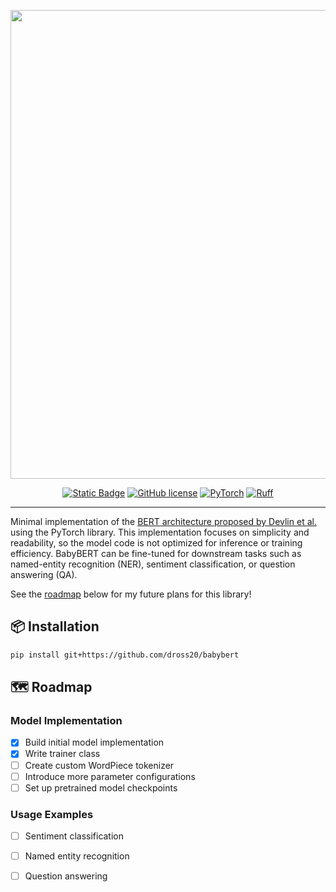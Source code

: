 <p align="center">
  <picture>
    <source media="(prefers-color-scheme: dark)" srcset="https://imgur.com/ORrR7Ci.png">
    <source media="(prefers-color-scheme: light)" srcset="https://imgur.com/a59Qpu8.png">
    <img src="" width="750px" style="height: auto;"></img>
  </picture>
</p>

<div align="center">
  
  <a href="https://www.python.org/">![Static Badge](https://img.shields.io/badge/python-3.12-orange)</a>
  <a href="https://github.com/dross20/babybert/blob/main/LICENSE">![GitHub license](https://img.shields.io/badge/license-MIT-yellow.svg)</a>
  <a href="https://pytorch.org/">![PyTorch](https://img.shields.io/badge/PyTorch-black?logo=PyTorch)</a>
  <a href="https://github.com/astral-sh/ruff">![Ruff](https://img.shields.io/endpoint?url=https://raw.githubusercontent.com/astral-sh/ruff/main/assets/badge/v2.json)</a>
  
</div>

---

Minimal implementation of the [BERT architecture proposed by Devlin et al.](https://arxiv.org/pdf/1810.04805) using the PyTorch library. This implementation focuses on simplicity and readability, so the model code is not optimized for inference or training efficiency. BabyBERT can be fine-tuned for downstream tasks such as named-entity recognition (NER), sentiment classification, or question answering (QA).

See the [roadmap](#%EF%B8%8F-roadmap) below for my future plans for this library!

## 📦 Installation

```bash
pip install git+https://github.com/dross20/babybert
```

## 🗺️ Roadmap

### Model Implementation
- [x] Build initial model implementation
- [x] Write trainer class
- [ ] Create custom WordPiece tokenizer
- [ ] Introduce more parameter configurations
- [ ] Set up pretrained model checkpoints

### Usage Examples
- [ ] Sentiment classification
- [ ] Named entity recognition
- [ ] Question answering







